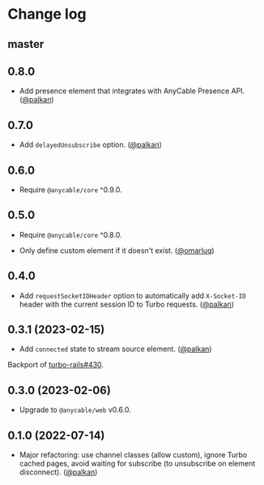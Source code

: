 # Change log

## master

## 0.8.0

- Add presence element that integrates with AnyCable Presence API. ([@palkan][])

## 0.7.0

- Add `delayedUnsubscribe` option. ([@palkan][])

## 0.6.0

- Require `@anycable/core` ^0.9.0.

## 0.5.0

- Require `@anycable/core` ^0.8.0.

- Only define custom element if it doesn't exist. ([@omarluq][])

## 0.4.0

- Add `requestSocketIDHeader` option to automatically add `X-Socket-ID` header with the current session ID to Turbo requests. ([@palkan][])

## 0.3.1 (2023-02-15)

- Add `connected` state to stream source element. ([@palkan][])

Backport of [turbo-rails#430](https://github.com/hotwired/turbo-rails/pull/430).

## 0.3.0 (2023-02-06)

- Upgrade to `@anycable/web` v0.6.0.

## 0.1.0 (2022-07-14)

- Major refactoring: use channel classes (allow custom), ignore Turbo cached pages, avoid waiting for subscribe (to unsubscribe on element disconnect). ([@palkan][])

[@palkan]: https://github.com/palkan
[@omarluq]: https://github.com/omarluq
